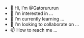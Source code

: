 - 👋 Hi, I’m @Gatorururun
- 👀 I’m interested in ...
- 🌱 I’m currently learning ...
- 💞️ I’m looking to collaborate on ...
- 📫 How to reach me ...

<!---
Gatorururun/Gatorururun is a ✨ special ✨ repository because its `README.md` (this file) appears on your GitHub profile.
You can click the Preview link to take a look at your changes.
--->

